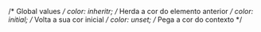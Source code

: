 /* Global values */
color: inheritr; /* Herda a cor do elemento anterior */
color: initial; /* Volta a sua cor inicial */
color: unset; /* Pega a cor do contexto */